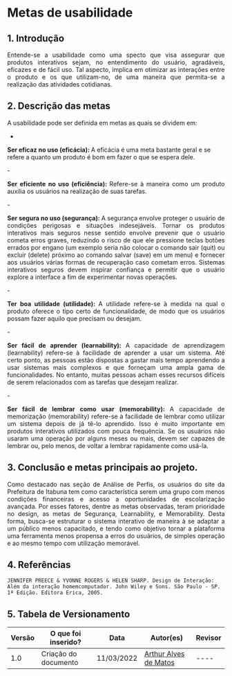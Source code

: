 # Metas de usabilidade

## 1. Introdução

<p align="justify">
Entende-se a usabilidade como uma specto que visa assegurar que produtos interativos sejam, no entendimento do usuário, agradáveis, eficazes e de fácil uso. Tal aspecto, implica em otimizar as interações entre o produto e os que utilizam-no, de uma maneira que permita-se a realização das atividades cotidianas.
</p>

## 2. Descrição das metas
<p align="justify">
A usabilidade pode ser definida em metas as quais se dividem em:
</p>

- <p align="justify">
<b>Ser eficaz no uso (eficácia): </b>
A eficácia é uma meta bastante geral e se refere a quanto um produto é bom em fazer o que se espera dele.
</p>
- <p align="justify">
<b>Ser eficiente no uso (eficiência): </b>
Refere-se à maneira como um produto auxilia os usuários na realização de suas tarefas.
</p>
- <p align="justify">
<b>Ser segura no uso (segurança): </b>
A segurança envolve proteger o usuário de condições perigosas e situações indesejáveis. Tornar os produtos interativos mais seguros nesse sentido envolve prevenir que o usuário cometa erros graves, reduzindo o risco de que ele pressione teclas botões errados por engano (um exemplo seria não colocar o comando sair (quit) ou excluir (delete) próximo ao comando salvar (save) em um menu) e fornecer aos usuários várias formas de recuperação caso cometam erros. Sistemas interativos seguros devem inspirar confiança e permitir que o usuário explore a interface a fim de experimentar novas operações.
</p>
- <p align="justify">
<b>Ter boa utilidade (utilidade): </b>
A utilidade refere-se à medida na qual o produto oferece o tipo certo de funcionalidade, de modo que os usuários possam fazer aquilo que precisam ou desejam. 
</p>
- <p align="justify">
<b>Ser fácil de aprender (learnability): </b>
A capacidade de aprendizagem (learnability) refere-se à facilidade de aprender a usar um sistema. Até certo
ponto, as pessoas estão dispostas a gastar mais tempo aprendendo a usar sistemas mais complexos e que forneçam uma ampla gama de funcionalidades. No entanto, muitas pessoas acham esses recursos difíceis de serem relacionados com as tarefas que desejam realizar.
</p>
- <p align="justify">
<b>Ser fácil de lembrar como usar (memorability): </b>
A capacidade de memorização (memorability) refere-se à facilidade de lembrar como utilizar um sistema depois de já tê-lo aprendido. Isso é muito importante em produtos interativos utilizados com pouca frequência. Se os usuários não usaram uma operação por alguns meses ou mais, devem ser capazes de lembrar ou, pelo menos, de voltar a lembrar rapidamente como usá-la.
</p>

## 3. Conclusão e metas principais ao projeto.
<p align="justify">
Como destacado nas seção de Análise de Perfis, os usuários do site da Prefeitura de Itabuna tem como característica serem uma grupo com menos condições financeiras e acesso a oportunidades de escolarização avançada. Por esses fatores, dentre as metas observadas, teram prioridade no design, as metas de Segurança, Learnability, e Memorability. Desta forma, busca-se estruturar o sistema interativo de maneira à se adaptar a um público menos capacitado, e tendo como objetivo tornar a plataforma uma ferramenta menos propensa a erros do usuários, de simples operação e ao mesmo tempo com utilização memorável.
</p>

## 4. Referências
    JENNIFER PREECE & YVONNE ROGERS & HELEN SHARP. Design de Interação: Além da interação homemcomputador. John Wiley e Sons. São Paulo - SP. 1ª Edição. Editora Erica, 2005.

## 5. Tabela de Versionamento
Versão |  O que foi inserido? | Data | Autor(es)| Revisor |
---- |----- | ---- | ---- | ---- |
1.0| Criação do documento |11/03/2022| [Arthur Alves de Matos](https://github.com/Arthur-Gaudium) | ---- |